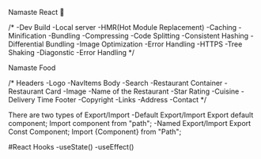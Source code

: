 Namaste React 🚀

/* -Dev Build
-Local server
-HMR(Hot Module Replacement)
-Caching
-Minification
-Bundling
-Compressing
-Code Splitting
-Consistent Hashing
-Differential Bundling
-Image Optimization
-Error Handling
-HTTPS
-Tree Shaking
-Diagonstic
-Error Handling */


Namaste Food

/* Headers
-Logo
-NavItems
Body
-Search
-Restaurant Container
-Restaurant Card
  -Image
  -Name of the Restaurant
  -Star Rating
  -Cuisine
  -Delivery Time
Footer
-Copyright
-Links
-Address
-Contact */

There are two types of Export/Import 
-Default Export/Import
  Export default component;
  Import component from "path";
-Named Export/Import
  Export Const Component;
  Import {Component} from "Path";

  #React Hooks
  -useState()
  -useEffect()